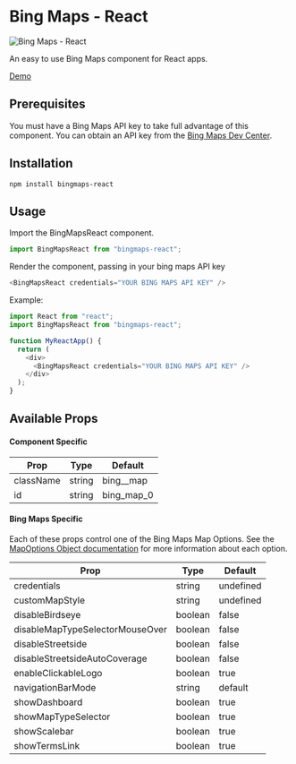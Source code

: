 # Bing Maps - React

![Bing Maps - React][logo]

[logo]: https://github.com/milespratt/bingmaps-react/src/assets/logo.png "Bing Maps - React"

An easy to use Bing Maps component for React apps.

[Demo](https://bingmaps-react.netlify.com)

## Prerequisites

You must have a Bing Maps API key to take full advantage of this component. You can obtain an API key from the [Bing Maps Dev Center](https://www.bingmapsportal.com).

## Installation

`npm install bingmaps-react`

## Usage

Import the BingMapsReact component.

```javascript
import BingMapsReact from "bingmaps-react";
```

Render the component, passing in your bing maps API key

```javascript
<BingMapsReact credentials="YOUR BING MAPS API KEY" />
```

Example:

```javascript
import React from "react";
import BingMapsReact from "bingmaps-react";

function MyReactApp() {
  return (
    <div>
      <BingMapsReact credentials="YOUR BING MAPS API KEY" />
    </div>
  );
}
```

## Available Props

#### Component Specific

| Prop      | Type   | Default     |
| --------- | ------ | ----------- |
| className | string | bing\_\_map |
| id        | string | bing_map_0  |

#### Bing Maps Specific

Each of these props control one of the Bing Maps Map Options. See the [MapOptions Object documentation](https://docs.microsoft.com/en-us/bingmaps/v8-web-control/map-control-api/mapoptions-object) for more information about each option.

| Prop                            | Type    | Default   |
| ------------------------------- | ------- | --------- |
| credentials                     | string  | undefined |
| customMapStyle                  | string  | undefined |
| disableBirdseye                 | boolean | false     |
| disableMapTypeSelectorMouseOver | boolean | false     |
| disableStreetside               | boolean | false     |
| disableStreetsideAutoCoverage   | boolean | false     |
| enableClickableLogo             | boolean | true      |
| navigationBarMode               | string  | default   |
| showDashboard                   | boolean | true      |
| showMapTypeSelector             | boolean | true      |
| showScalebar                    | boolean | true      |
| showTermsLink                   | boolean | true      |

